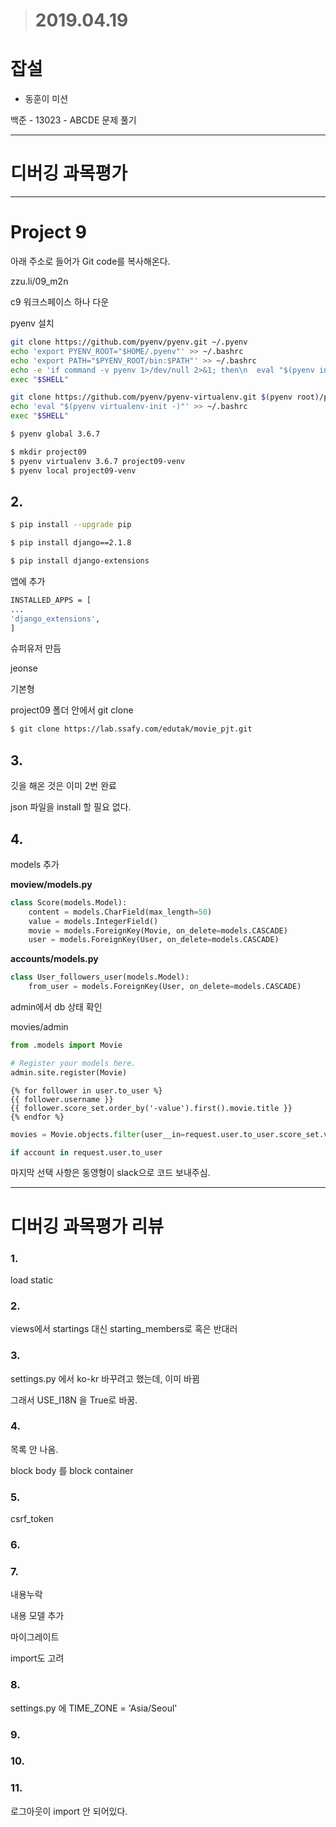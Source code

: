 > # 2019.04.19

# 잡설

* 동훈이 미션

백준 - 13023 - ABCDE 문제 풀기



---

# 디버깅 과목평가





---

# Project 9

아래 주소로 들어가 Git code를 복사해온다.

zzu.li/09_m2n



c9 워크스페이스 하나 다운

pyenv 설치

```bash
git clone https://github.com/pyenv/pyenv.git ~/.pyenv
echo 'export PYENV_ROOT="$HOME/.pyenv"' >> ~/.bashrc
echo 'export PATH="$PYENV_ROOT/bin:$PATH"' >> ~/.bashrc
echo -e 'if command -v pyenv 1>/dev/null 2>&1; then\n  eval "$(pyenv init -)"\nfi' >> ~/.bashrc
exec "$SHELL"

git clone https://github.com/pyenv/pyenv-virtualenv.git $(pyenv root)/plugins/pyenv-virtualenv
echo 'eval "$(pyenv virtualenv-init -)"' >> ~/.bashrc
exec "$SHELL"
```



```bash
$ pyenv global 3.6.7
```



```bash
$ mkdir project09
$ pyenv virtualenv 3.6.7 project09-venv
$ pyenv local project09-venv
```



## 2.



```bash
$ pip install --upgrade pip
```



```bash
$ pip install django==2.1.8
```



```bash
$ pip install django-extensions
```



앱에 추가

```bash
INSTALLED_APPS = [
...
'django_extensions',
]
```



슈퍼유저 만듬

jeonse

기본형



project09 폴더 안에서 git clone

```bash
$ git clone https://lab.ssafy.com/edutak/movie_pjt.git
```





## 3.

깃을 해온 것은 이미 2번 완료

json 파일을 install 할 필요 없다.



## 4.

models 추가



**moview/models.py**

```python
class Score(models.Model):
    content = models.CharField(max_length=50)
    value = models.IntegerField()
    movie = models.ForeignKey(Movie, on_delete=models.CASCADE)
    user = models.ForeignKey(User, on_delete=models.CASCADE)
```



**accounts/models.py**

```python
class User_followers_user(models.Model):
    from_user = models.ForeignKey(User, on_delete=models.CASCADE)
```



admin에서  db 상태 확인

movies/admin

```python
from .models import Movie

# Register your models here.
admin.site.register(Movie)
```



```shell
{% for follower in user.to_user %}
{{ follower.username }}
{{ follower.score_set.order_by('-value').first().movie.title }}
{% endfor %}
```



```python
movies = Movie.objects.filter(user__in=request.user.to_user.score_set.values('id')).order_by('-value')
```



```python
if account in request.user.to_user
```





마지막 선택 사항은 동영형이 slack으로 코드 보내주심.





---

# 디버깅 과목평가 리뷰

### 1.

load static



### 2.

views에서 startings 대신 starting_members로 혹은 반대러



### 3.

settings.py 에서 ko-kr 바꾸려고 했는데, 이미 바뀜

그래서 USE_I18N 을 True로 바꿈.



### 4.

목록 안 나옴. 

block body 를 block container



### 5.

csrf_token



### 6.





### 7.

내용누락

내용 모델 추가

마이그레이트

import도 고려



### 8.

settings.py 에 TIME_ZONE = 'Asia/Seoul'



### 9.



### 10.



### 11.

로그아웃이 import 안 되어있다.




